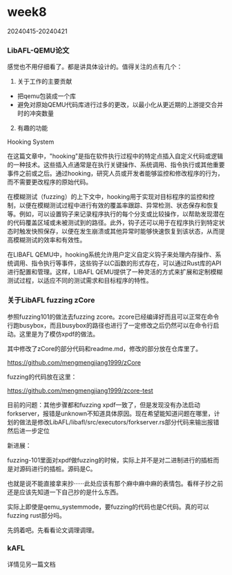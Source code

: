 # week8

20240415-20240421

### LibAFL-QEMU论文

感觉也不用仔细看了。都是讲具体设计的。值得关注的点有几个：

1. 关于工作的主要贡献

- 把qemu包装成一个库
- 避免对原始QEMU代码库进行过多的更改，以最小化从更近期的上游提交合并时的冲突数量


2. 有趣的功能

Hooking System

在这篇文章中，"hooking"是指在软件执行过程中的特定点插入自定义代码或逻辑的一种技术。这些插入点通常是在执行关键操作、系统调用、指令执行或其他重要事件之前或之后。通过hooking，研究人员或开发者能够监控和修改程序的行为，而不需要更改程序的原始代码。

在模糊测试（fuzzing）的上下文中，hooking用于实现对目标程序的监控和控制，以便在模糊测试过程中进行有效的覆盖率跟踪、异常检测、状态保存和恢复等。例如，可以设置钩子来记录程序执行的每个分支或比较操作，以帮助发现潜在的代码覆盖区域或未被测试到的路径。此外，钩子还可以用于在程序执行到特定状态时触发快照保存，以便在发生崩溃或其他异常时能够快速恢复到该状态，从而提高模糊测试的效率和有效性。

在LIBAFL QEMU中，hooking系统允许用户定义自定义钩子来处理内存操作、系统调用、指令执行等事件，这些钩子以C函数的形式存在，可以通过Rust库的API进行配置和管理。这样，LIBAFL QEMU提供了一种灵活的方式来扩展和定制模糊测试过程，以适应不同的测试需求和目标程序的特性。

### 关于LibAFL fuzzing zCore

参照fuzzing101的做法去fuzzing zcore。zcore已经编译好而且可以正常在命令行跑busybox，而且busybox的路径也进行了一定修改之后仍然可以在命令行启动。这里是为了模仿xpdf的做法。

其中修改了zCore的部分代码和readme.md，修改的部分放在仓库里了。

https://github.com/mengmengjiang1999/zCore

fuzzing的代码放在这里：

https://github.com/mengmengjiang1999/zcore-test


目前的问题：其他步骤都和fuzzing xpdf一致了，但是发现没有办法启动forkserver，报错是unknown不知道具体原因。现在希望能知道问题在哪里，计划的做法是修改LibAFL/libafl/src/executors/forkserver.rs部分代码来输出报错然后进一步定位


新进展：

fuzzing-101里面对xpdf做fuzzing的时候，实际上并不是对二进制进行的插桩而是对源码进行的插桩。源码是C。

也就是说不能直接拿来抄······此处应该有那个麻中麻中麻的表情包。看样子抄之前还是应该先知道一下自己抄的是什么东西。

实际上即使是qemu_systemmode，要fuzzing的代码也是C代码。真的可以fuzzing rust部分吗。

先鸽着吧。先看看论文调理调理。

### kAFL

详情见另一篇文档

